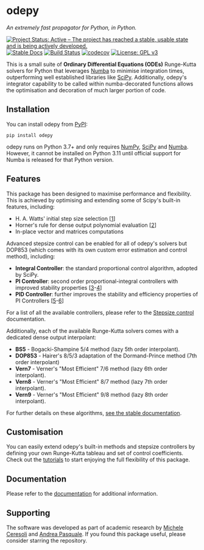 # odepy
_An extremely fast propagator for Python, in Python._

[![Project Status: Active – The project has reached a stable, usable state and is being actively developed.](https://www.repostatus.org/badges/latest/active.svg)](https://www.repostatus.org/#active)
[![Stable Docs](https://img.shields.io/badge/docs-stable-blue.svg)](https://micheleceresoli.github.io/odepy/)
[![Build Status](https://github.com/MicheleCeresoli/odepy/actions/workflows/ci.yml/badge.svg?branch=main)](https://github.com/MicheleCeresoli/odepy/actions/workflows/ci.yml)
[![codecov](https://codecov.io/gh/MicheleCeresoli/odepy/branch/main/graph/badge.svg?token=ECDAU1ZURX)](https://codecov.io/gh/MicheleCeresoli/odepy)
[![License: GPL v3](https://img.shields.io/badge/License-GPLv3-blue.svg)](https://www.gnu.org/licenses/gpl-3.0)

This is a small suite of **Ordinary Differential Equations (ODEs)** Runge-Kutta solvers for Python that leverages [Numba](https://numba.pydata.org/) to minimise integration times, outperforming well established libraries like [SciPy](https://scipy.org/). Additionally, odepy's integrator capability to be called within numba-decorated functions allows the optimisation and decoration of much larger portion of code.

## Installation 
You can install odepy from [PyPI](https://pypi.org/project/odepy/): 
```
pip install odepy
```
odepy runs on Python 3.7+ and only requires [NumPy](https://numpy.org/), [SciPy](https://scipy.org/) and [Numba](https://numba.pydata.org/). However, it cannot be installed on Python 3.11 until official support for Numba is released for that Python version.

## Features
This package has been designed to maximise performance and flexibility. This is achieved by optimising and extending some of Scipy's built-in features, including: 
 - H. A. Watts' initial step size selection [[1](https://www.sciencedirect.com/science/article/pii/0377042783900407)]
 - Horner's rule for dense output polynomial evaluation [[2](https://en.wikipedia.org/wiki/Horner%27s_method)]
 - In-place vector and matrices computations 

Advanced stepsize control can be enabled for all of odepy's solvers but DOP853 (which comes with its own custom error estimation and control method), including: 
 - **Integral Controller**: the standard proportional control algorithm, adopted by SciPy. 
 - **PI Controller**: second order proportional-integral controllers with improved stability properties [[3](https://link.springer.com/book/10.1007/978-3-642-05221-7)-[4](https://link.springer.com/book/10.1007/978-3-540-78862-1)]
 - **PID Controller**: further improves the stability and efficiency properties of PI Controllers [[5](https://linkinghub.elsevier.com/retrieve/pii/S0377042705001123)-[6](https://docs.sciml.ai/DiffEqDocs/dev/extras/timestepping/)]
 
For a list of all the available controllers, please refer to the [Stepsize control]() documentation.

Additionally, each of the available Runge-Kutta solvers comes with a dedicated dense output interpolant: 
  - **BS5** - Bogacki-Shampine 5/4 method (lazy 5th order interpolant).
  - **DOP853** - Hairer's 8/5/3 adaptation of the Dormand-Prince method (7th order interpolant)
  - **Vern7** - Verner's "Most Efficient" 7/6 method (lazy 6th order interpolant).
  - **Vern8** - Verner's "Most Efficient" 8/7 method (lazy 7th order interpolant).  
  - **Vern9** - Verner's "Most Efficient" 9/8 method (lazy 8th order interpolant).

For further details on these algorithms, [see the stable documentation]().

## Customisation 
You can easily extend odepy's built-in methods and stepsize controllers by defining your own Runge-Kutta tableau and set of control coefficients. Check out the [tutorials]() to start enjoying the full flexibility of this package.

## Documentation 
Please refer to the [documentation](https://micheleceresoli.github.io/odepy/) for additional information.

## Supporting 
The software was developed as part of academic research by [Michele Ceresoli](https://github.com/MicheleCeresoli) and [Andrea Pasquale](https://github.com/andreapasquale94). If you found this package useful, please consider starring the repository. 
